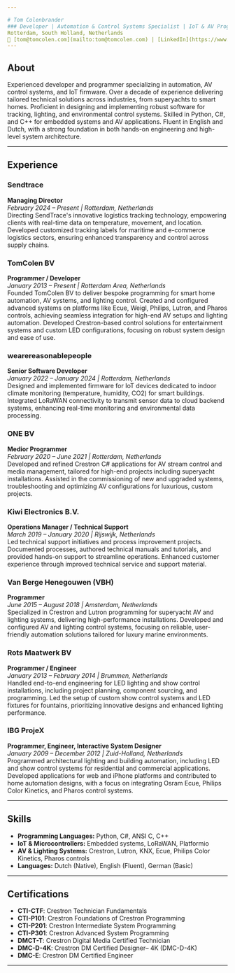 ```yaml
---

# Tom Colenbrander
### Developer | Automation & Control Systems Specialist | IoT & AV Programming Expert
Rotterdam, South Holland, Netherlands  
📧 [tom@tomcolen.com](mailto:tom@tomcolen.com) | [LinkedIn](https://www.linkedin.com/in/tomcolenbrander) | [Website](http://www.tomcolen.com)
---
```


## About  
Experienced developer and programmer specializing in automation, AV control systems, and IoT firmware. Over a decade of experience delivering tailored technical solutions across industries, from superyachts to smart homes. Proficient in designing and implementing robust software for tracking, lighting, and environmental control systems. Skilled in Python, C#, and C++ for embedded systems and AV applications. Fluent in English and Dutch, with a strong foundation in both hands-on engineering and high-level system architecture.

---

## Experience  

### Sendtrace  
**Managing Director**  
_February 2024 – Present | Rotterdam, Netherlands_  
Directing SendTrace's innovative logistics tracking technology, empowering clients with real-time data on temperature, movement, and location. Developed customized tracking labels for maritime and e-commerce logistics sectors, ensuring enhanced transparency and control across supply chains.

### TomColen BV  
**Programmer / Developer**  
_January 2013 – Present | Rotterdam Area, Netherlands_  
Founded TomColen BV to deliver bespoke programming for smart home automation, AV systems, and lighting control. Created and configured advanced systems on platforms like Ecue, Weigl, Philips, Lutron, and Pharos controls, achieving seamless integration for high-end AV setups and lighting automation. Developed Crestron-based control solutions for entertainment systems and custom LED configurations, focusing on robust system design and ease of use.

### wearereasonablepeople  
**Senior Software Developer**  
_January 2022 – January 2024 | Rotterdam, Netherlands_  
Designed and implemented firmware for IoT devices dedicated to indoor climate monitoring (temperature, humidity, CO2) for smart buildings. Integrated LoRaWAN connectivity to transmit sensor data to cloud backend systems, enhancing real-time monitoring and environmental data processing.

### ONE BV  
**Medior Programmer**  
_February 2020 – June 2021 | Rotterdam, Netherlands_  
Developed and refined Crestron C# applications for AV stream control and media management, tailored for high-end projects including superyacht installations. Assisted in the commissioning of new and upgraded systems, troubleshooting and optimizing AV configurations for luxurious, custom projects.

### Kiwi Electronics B.V.  
**Operations Manager / Technical Support**  
_March 2019 – January 2020 | Rijswijk, Netherlands_  
Led technical support initiatives and process improvement projects. Documented processes, authored technical manuals and tutorials, and provided hands-on support to streamline operations. Enhanced customer experience through improved technical service and support material.

### Van Berge Henegouwen (VBH)  
**Programmer**  
_June 2015 – August 2018 | Amsterdam, Netherlands_  
Specialized in Crestron and Lutron programming for superyacht AV and lighting systems, delivering high-performance installations. Developed and configured AV and lighting control systems, focusing on reliable, user-friendly automation solutions tailored for luxury marine environments.

### Rots Maatwerk BV  
**Programmer / Engineer**  
_January 2013 – February 2014 | Brummen, Netherlands_  
Handled end-to-end engineering for LED lighting and show control installations, including project planning, component sourcing, and programming. Led the setup of custom show control systems and LED fixtures for fountains, prioritizing innovative designs and enhanced lighting performance.

### IBG ProjeX  
**Programmer, Engineer, Interactive System Designer**  
_January 2009 – December 2012 | Zuid-Holland, Netherlands_  
Programmed architectural lighting and building automation, including LED and show control systems for residential and commercial applications. Developed applications for web and iPhone platforms and contributed to home automation designs, with a focus on integrating Osram Ecue, Philips Color Kinetics, and Pharos control systems.

---

## Skills  
- **Programming Languages:** Python, C#, ANSI C, C++
- **IoT & Microcontrollers:** Embedded systems, LoRaWAN, Platformio
- **AV & Lighting Systems:** Crestron, Lutron, KNX, Ecue, Philips Color Kinetics, Pharos controls
- **Languages:** Dutch (Native), English (Fluent), German (Basic)

---

## Certifications  
- **CTI-CTF**: Crestron Technician Fundamentals  
- **CTI-P101**: Crestron Foundations of Crestron Programming
- **CTI-P201**: Crestron Intermediate System Programming
- **CTI-P301**: Crestron Advanced System Programming
- **DMCT-T**: Crestron Digital Media Certified Technician
- **DMC-D-4K**: Crestron DM Certified Designer– 4K (DMC-D-4K)
- **DMC-E**: Crestron DM Certified Engineer

---

